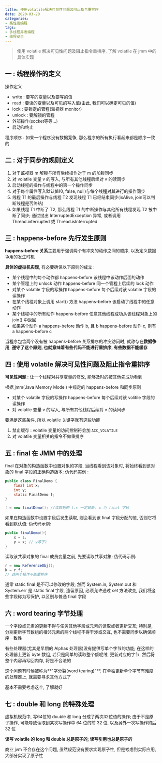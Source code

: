```yaml
---
title: 使用volatile解决可见性问题及阻止指令重排序
date: 2020-03-20
categories:
- 高性能编程
tags: 
- 多线程并发编程
- 线程安全
---
```






> 使用 volatile 解决可见性问题及阻止指令重排序, 了解 volatile 在 jmm 中的具体实现



## 一 : 线程操作的定义

操作定义

- write : 要写的变量以及要写的值
- read : 要读的变量以及可见的写入值(由此, 我们可以确定可见的值)
- lock : 要锁定的管程(监视器 monitor)
- unlock : 要解锁的管程
- 外部操作(socket等等...)
- 启动和终止

程序顺序 : 如果一个程序没有数据竞争, 那么程序的所有执行看起来都是顺序一致的

## 二 : 对于同步的规则定义

1. 对于监视器 m 解锁与所有后续操作对于 m 的加锁同步
2. 对 volatile 变量 v 的写入, 与所有其他线程后续对 v 的读同步
3. 启动线程的操作与线程中的第一个操作同步
4. 对于每个属性写入默认值(0, false, null)与每个线程对其进行的操作同步
5. 线程 T1 的最后操作与线程 T2 发现线程 T1 已经结束同步(isAlive, join可以判断线程是否终结)
6. 如果线程 T1 中断了 T2, 那么线程 T1 的中断操作与其他所有线程发现 T2 被中断了同步; 通过抛出 InterruptedException 异常, 或者调用 Thread.interrupted 或 Thread.isInterrupted

## 三 : happens-before 先行发生原则

**happens-before 关系**主要用于强调两个有冲突的动作之间的顺序, 以及定义数据争用的发生时机

**具体的虚拟机实现**, 有必要确保以下原则的成立 : 

- 某个线程中的每个动作都 happens-before 该线程中该动作后面的动作
- 某个管程上的 unlock 动作 happens-before 同一个管程上后续的 lock 动作
- 对某个 volatile 字段的写操作 happens-before 每个后续对该 volatile 字段的读操作
- 在某个线程对象上调用 start() 方法 happens-before 该启动了线程中的任意动作
- 某个线程中的所有动作 happens-before 任意其他线程成功从该线程对象上的 join() 中返回
- 如果某个动作 a happens-before 动作 b, 且 b happens-before 动作 c, 则有 a happens-before c

当程序包含两个没有被 happens-before 关系排序的冲突访问时, 就称存在**数据争用**; **遵守了这个原则, 也就意味着有些代码不能进行重排序, 有些数据不能缓存**

## 四 : 使用 volatile 解决可见性问题及阻止指令重排序

**可见性问题 :** 让一个线程对共享变量的修改, 能够及时的被其他先成功看到

根据 jmm(Java Memory Model) 中规定的 happens-before 和同步原则

- 对某个 volatile 字段的写操作 happens-before 每个后续对该 volitile 字段的读操作
- 对 volatile 变量 v 的写入, 与所有其他线程后续对 v 的读同步

要满足这些条件, 所以 volatile 关键字就有这些功能

1. 禁止缓存 : volatile 变量的访问控制符会加 `ACC_VOLATILE`
2. 对 volatile 变量相关的指令不做重排序

## 五 : final 在 JMM 中的处理

final 在对象的构造函数中设置对象的字段, 当线程看到该对象时, 将始终看到该对象的 final 字段的正确构造版本; 伪代码实例 : 

```java
public class FinalDemo {
    final int x;
    int y;
    static FinalDemo f;
}

f = new finalDemo(); //读取到的 f.x 一定最新, x 为 final 字段
```

如果在构造函数中设置字段后发生读取, 则会看到该 final 字段分配的值, 否则它将看到默认值; 伪代码示例:

```java
public finalDemo(){
    x = 1;
    y = x; // y等于1
}
```

读取该共享对象的 final 成员变量之前, 先要读取共享对象; 伪代码示例:

```java
r = new ReferenceObj(); 
k = r.f; 
// 这两个操作不能重排序
```

通常 static final 是不可以修改的字段; 然而 System.in, System.out 和 System.err 是 static final 字段, 遗留原因, 必须允许通过 set 方法改变, 我们将这些字段称为写保护, 以区别与普通 final 字段

## 六 : word tearing 字节处理

一个字段或元素的更新不得与任务其他字段或元素的读取或者更新交互; 特别是, 分别更新字节数组的相邻元素的两个线程不得干涉或交互, 也不需要同步以确保顺序一致性

有些处理器(尤其是早期的 Alphas 处理器)没有提供写单个字节的功能; 在这样的处理器上更新 byte 数组, 若只是简单的读取整个额呢绒, 更新对应的字节, 然后将整个内容再写回内存, 将是不合法的

这个问题有时候被称为**"字分裂(word tearing)"**, 在单独更新单个字节有难度的处理器上, 就需要寻求其他方式了

基本不需要考虑这个, 了解就好

## 七 : double 和 long 的特殊处理

虚拟机规范中, 写64位的 double 和 long 分成了两次32位值的操作; 由于不是原子操作, 可能导致读取到某次写操作中 64 位的前 32 位, 以及另外一次写操作的后 32 位

**读写 volatile 的 long 和 double 总是原子的; 读写引用也总是原子的**

商业 jvm 不会存在这个问题, 虽然规范没有要求实现原子性, 但是考虑到实际应用, 大部分实现了原子性